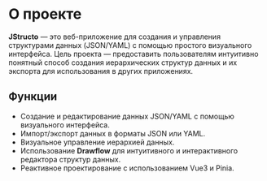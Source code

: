 # О проекте

**JStructo** — это веб-приложение для создания и управления структурами данных (JSON/YAML) с помощью простого визуального интерфейса. Цель проекта — предоставить пользователям интуитивно понятный способ создания иерархических структур данных и их экспорта для использования в других приложениях.

## Функции

- Создание и редактирование данных JSON/YAML с помощью визуального интерфейса.
- Импорт/экспорт данных в форматы JSON или YAML.
- Визуальное управление иерархией данных.
- Использование **Drawflow** для интуитивного и интерактивного редактора структур данных.
- Реактивное проектирование с использованием Vue3 и Pinia.
